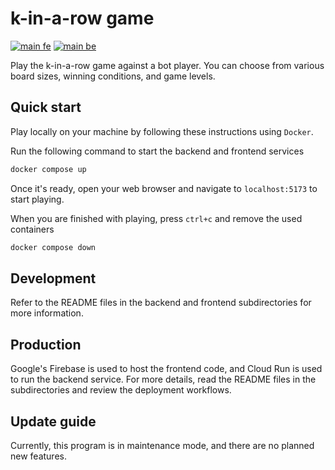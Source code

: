 # k-in-a-row game

[![main fe](https://github.com/elmomoilanen/k-in-a-row/actions/workflows/tests-fe.yml/badge.svg)](https://github.com/elmomoilanen/k-in-a-row/actions/workflows/tests-fe.yml)
[![main be](https://github.com/elmomoilanen/k-in-a-row/actions/workflows/tests-be.yml/badge.svg)](https://github.com/elmomoilanen/k-in-a-row/actions/workflows/tests-be.yml)

Play the k-in-a-row game against a bot player. You can choose from various board sizes, winning conditions, and game levels.

## Quick start

Play locally on your machine by following these instructions using `Docker`.

Run the following command to start the backend and frontend services

```bash
docker compose up
```

Once it's ready, open your web browser and navigate to `localhost:5173` to start playing.

When you are finished with playing, press `ctrl+c` and remove the used containers

```bash
docker compose down
```

## Development

Refer to the README files in the backend and frontend subdirectories for more information.

## Production

Google's Firebase is used to host the frontend code, and Cloud Run is used to run the backend service. For more details, read the README files in the subdirectories and review the deployment workflows.

## Update guide

Currently, this program is in maintenance mode, and there are no planned new features.
